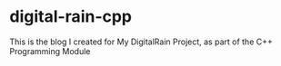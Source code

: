 # digital-rain-cpp
This is the blog I created for My DigitalRain Project, as part of the C++ Programming Module
